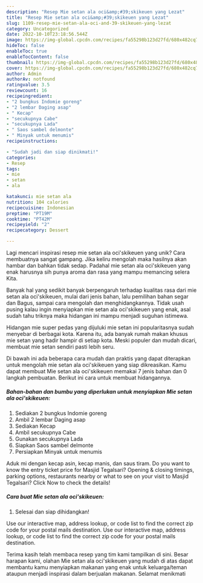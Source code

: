 ```yaml
---
description: "Resep Mie setan ala oci&amp;#39;skikeuen yang Lezat"
title: "Resep Mie setan ala oci&amp;#39;skikeuen yang Lezat"
slug: 1109-resep-mie-setan-ala-oci-and-39-skikeuen-yang-lezat
category: Uncategorized
date: 2022-10-10T23:18:56.544Z
image: https://img-global.cpcdn.com/recipes/fa55298b123d27fd/680x482cq70/mie-setan-ala-ociskikeuen-foto-resep-utama.jpg
hideToc: false
enableToc: true
enableTocContent: false
thumbnail: https://img-global.cpcdn.com/recipes/fa55298b123d27fd/680x482cq70/mie-setan-ala-ociskikeuen-foto-resep-utama.jpg
cover: https://img-global.cpcdn.com/recipes/fa55298b123d27fd/680x482cq70/mie-setan-ala-ociskikeuen-foto-resep-utama.jpg
author: Admin
authorAv: notfound
ratingvalue: 3.5
reviewcount: 16
recipeingredient:
- "2 bungkus Indomie goreng"
- "2 lembar Daging asap"
- " Kecap"
- "secukupnya Cabe"
- "secukupnya Lada"
- " Saos sambel delmonte"
- " Minyak untuk menumis"
recipeinstructions:

- "Sudah jadi dan siap dinikmati!"
categories:
- Resep
tags:
- mie
- setan
- ala

katakunci: mie setan ala 
nutrition: 104 calories
recipecuisine: Indonesian
preptime: "PT19M"
cooktime: "PT42M"
recipeyield: "2"
recipecategory: Dessert

---
```





Lagi mencari inspirasi resep mie setan ala oci&#39;skikeuen yang unik? Cara membuatnya sangat gampang. Jika keliru mengolah maka hasilnya akan hambar dan bahkan tidak sedap. Padahal mie setan ala oci&#39;skikeuen yang enak harusnya sih punya aroma dan rasa yang mampu memancing selera Kita.





Banyak hal yang sedikit banyak berpengaruh terhadap kualitas rasa dari mie setan ala oci&#39;skikeuen, mulai dari jenis bahan, lalu pemilihan bahan segar dan Bagus, sampai cara mengolah dan menghidangkannya. Tidak usah pusing kalau ingin menyiapkan mie setan ala oci&#39;skikeuen yang enak,      asal sudah tahu triknya maka hidangan ini mampu menjadi suguhan istimewa.














Hidangan mie super pedas yang dijuluki mie setan ini popularitasnya sudah menyebar di berbagai kota. Karena itu, ada banyak rumah makan khusus mie setan yang hadir hampir di setiap kota. Meski populer dan mudah dicari, membuat mie setan sendiri pasti lebih seru.






Di bawah ini ada beberapa cara mudah dan praktis yang dapat diterapkan untuk mengolah mie setan ala oci&#39;skikeuen yang siap dikreasikan. Kamu dapat membuat Mie setan ala oci&#39;skikeuen memakai 7 jenis bahan dan 0 langkah pembuatan. Berikut ini cara untuk membuat hidangannya.

<!--inarticleads1-->

##### Bahan-bahan dan bumbu yang diperlukan untuk menyiapkan Mie setan ala oci&#39;skikeuen:

1. Sediakan 2 bungkus Indomie goreng
1. Ambil 2 lembar Daging asap
1. Sediakan  Kecap
1. Ambil secukupnya Cabe
1. Gunakan secukupnya Lada
1. Siapkan  Saos sambel delmonte
1. Persiapkan  Minyak untuk menumis


Aduk mi dengan kecap asin, kecap manis, dan saus tiram. Do you want to know the entry ticket price for Masjid Tegalsari? Opening &amp; closing timings, parking options, restaurants nearby or what to see on your visit to Masjid Tegalsari? Click Now to check the details! 

<!--inarticleads2-->

##### Cara buat Mie setan ala oci&#39;skikeuen:


1. Selesai dan siap dihidangkan!

Use our interactive map, address lookup, or code list to find the correct zip code for your postal mails destination. Use our interactive map, address lookup, or code list to find the correct zip code for your postal mails destination. 

Terima kasih telah membaca resep yang tim kami tampilkan di sini. Besar harapan kami, olahan Mie setan ala oci&#39;skikeuen yang mudah di atas dapat membantu kamu menyiapkan makanan yang enak untuk keluarga/teman ataupun menjadi inspirasi dalam berjualan makanan. Selamat menikmati
